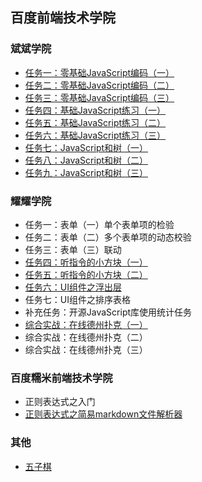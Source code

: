 ## 百度前端技术学院

### 斌斌学院
* [任务一：零基础JavaScript编码（一）](https://github.com/qwe3192359/ife/tree/master/2)
* [任务二：零基础JavaScript编码（二）](https://github.com/qwe3192359/ife/tree/master/2)
* [任务三：零基础JavaScript编码（三）](https://github.com/qwe3192359/ife/tree/master/2)
* [任务四：基础JavaScript练习（一）](https://github.com/qwe3192359/ife/tree/master/2)
* [任务五：基础JavaScript练习（二）](https://github.com/qwe3192359/ife/tree/master/2)
* [任务六：基础JavaScript练习（三）](https://github.com/qwe3192359/ife/tree/master/2)
* [任务七：JavaScript和树（一）](https://github.com/qwe3192359/ife/tree/master/2)
* [任务八：JavaScript和树（二）](https://github.com/qwe3192359/ife/tree/master/2)
* [任务九：JavaScript和树（三）](https://github.com/qwe3192359/ife/tree/master/2)

### 耀耀学院
* 任务一：表单（一）单个表单项的检验
* 任务二：表单（二）多个表单项的动态校验
* 任务三：表单（三）联动
* [任务四：听指令的小方块（一）](https://github.com/qwe3192359/ife/tree/master/3)
* [任务五：听指令的小方块（二）](https://github.com/qwe3192359/ife/tree/master/3)
* [任务六：UI组件之浮出层](https://github.com/qwe3192359/ife/tree/master/3)
* 任务七：UI组件之排序表格
* 补充任务：开源JavaScript库使用统计任务
* [综合实战：在线德州扑克（一）](https://github.com/qwe3192359/ife/tree/master/3)
* 综合实战：在线德州扑克（二）
* 综合实战：在线德州扑克（三）

### 百度糯米前端技术学院
* 正则表达式之入门
* [正则表达式之简易markdown文件解析器](https://github.com/qwe3192359/ife/tree/master/markdown)

### 其他
* [五子棋](https://github.com/qwe3192359/ife/tree/master/gobang)
